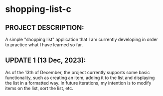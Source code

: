 # shopping-list-c

## PROJECT DESCRIPTION:
A simple "shopping list" application that I am currently developing in order to practice what I have learned so far.

## UPDATE 1 (13 Dec, 2023):

As of the 13th of December, the project currently supports some basic functionality, such as creating an item, adding it to the list and displaying the list in a formatted way. In future iterations, my intention is to modify items on the list, sort the list, etc.
